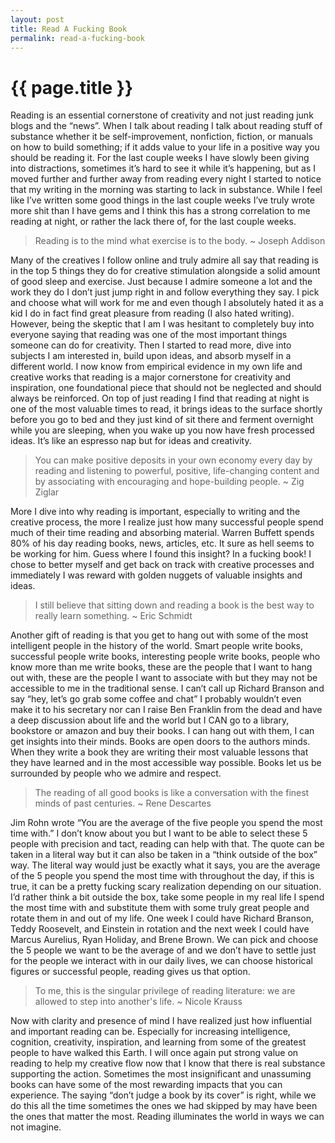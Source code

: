 ```yaml
---
layout: post
title: Read A Fucking Book
permalink: read-a-fucking-book
---
```


# {{ page.title }}

Reading is an essential cornerstone of creativity and not just reading junk blogs and the “news”. When I talk about reading I talk about reading stuff of substance whether it be self-improvement, nonfiction, fiction, or manuals on how to build something; if it adds value to your life in a positive way you should be reading it. For the last couple weeks I have slowly been giving into distractions, sometimes it’s hard to see it while it’s happening, but as I moved further and further away from reading every night I started to notice that my writing in the morning was starting to lack in substance. While I feel like I’ve written some good things in the last couple weeks I’ve truly wrote more shit than I have gems and I think this has a strong correlation to me reading at night, or rather the lack there of, for the last couple weeks.

> Reading is to the mind what exercise is to the body.
> ~ Joseph Addison

Many of the creatives I follow online and truly admire all say that reading is in the top 5 things they do for creative stimulation alongside a solid amount of good sleep and exercise. Just because I admire someone a lot and the work they do I don’t just jump right in and follow everything they say. I pick and choose what will work for me and even though I absolutely hated it as a kid I do in fact find great pleasure from reading (I also hated writing). However, being the skeptic that I am I was hesitant to completely buy into everyone saying that reading was one of the most important things someone can do for creativity. Then I started to read more, dive into subjects I am interested in, build upon ideas, and absorb myself in a different world. I now know from empirical evidence in my own life and creative works that reading is a major cornerstone for creativity and inspiration, one foundational piece that should not be neglected and should always be reinforced. On top of just reading I find that reading at night is one of the most valuable times to read, it brings ideas to the surface shortly before you go to bed and they just kind of sit there and ferment overnight while you are sleeping, when you wake up you now have fresh processed ideas. It’s like an espresso nap but for ideas and creativity.

> You can make positive deposits in your own economy every day by reading and listening to powerful, positive, life-changing content and by associating with encouraging and hope-building people.
> ~ Zig Ziglar

More I dive into why reading is important, especially to writing and the creative process, the more I realize just how many successful people spend much of their time reading and absorbing material. Warren Buffett spends 80% of his day reading books, news, articles, etc. It sure as hell seems to be working for him. Guess where I found this insight? In a fucking book! I chose to better myself and get back on track with creative processes and immediately I was reward with golden nuggets of valuable insights and ideas.

> I still believe that sitting down and reading a book is the best way to really learn something.
> ~ Eric Schmidt

Another gift of reading is that you get to hang out with some of the most intelligent people in the history of the world. Smart people write books, successful people write books, interesting people write books, people who know more than me write books, these are the people that I want to hang out with, these are the people I want to associate with but they may not be accessible to me in the traditional sense. I can’t call up Richard Branson and say “hey, let’s go grab some coffee and chat” I probably wouldn’t even make it to his secretary nor can I raise Ben Franklin from the dead and have a deep discussion about life and the world but I CAN go to a library, bookstore or amazon and buy their books. I can hang out with them, I can get insights into their minds. Books are open doors to the authors minds. When they write a book they are writing their most valuable lessons that they have learned and in the most accessible way possible. Books let us be surrounded by people who we admire and respect.

> The reading of all good books is like a conversation with the finest minds of past centuries.
> ~ Rene Descartes

Jim Rohn wrote “You are the average of the five people you spend the most time with.” I don’t know about you but I want to be able to select these 5 people with precision and tact, reading can help with that. The quote can be taken in a literal way but it can also be taken in a “think outside of the box” way. The literal way would just be exactly what it says, you are the average of the 5 people you spend the most time with throughout the day, if this is true, it can be a pretty fucking scary realization depending on our situation. I’d rather think a bit outside the box, take some people in my real life I spend the most time with and substitute them with some truly great people and rotate them in and out of my life. One week I could have Richard Branson, Teddy Roosevelt, and Einstein in rotation and the next week I could have Marcus Aurelius, Ryan Holiday, and Brene Brown. We can pick and choose the 5 people we want to be the average of and we don’t have to settle just for the people we interact with in our daily lives, we can choose historical figures or successful people, reading gives us that option.

> To me, this is the singular privilege of reading literature: we are allowed to step into another's life.
> ~ Nicole Krauss

Now with clarity and presence of mind I have realized just how influential and important reading can be. Especially for increasing intelligence, cognition, creativity, inspiration, and learning from some of the greatest people to have walked this Earth. I will once again put strong value on reading to help my creative flow now that I know that there is real substance supporting the action. Sometimes the most insignificant and unassuming books can have some of the most rewarding impacts that you can experience. The saying “don’t judge a book by its cover” is right, while we do this all the time sometimes the ones we had skipped by may have been the ones that matter the most. Reading illuminates the world in ways we can not imagine.
